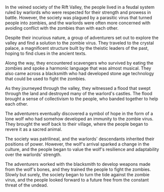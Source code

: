 In the veined society of the Rift Valley, the people lived in a feudal system ruled by warlords who were respected for their strength and prowess in battle. However, the society was plagued by a parasitic virus that turned people into zombies, and the warlords were often more concerned with avoiding conflict with the zombies than with each other.

Despite their incurious nature, a group of adventurers set out to explore the valley and find a solution to the zombie virus. They traveled to the crystal palace, a magnificent structure built by the theistic leaders of the past, hoping to find clues in the ancient texts.

Along the way, they encountered scavengers who survived by eating the zombies and spoke a harmonic language that was almost musical. They also came across a blacksmith who had developed stone age technology that could be used to fight the zombies.

As they journeyed through the valley, they witnessed a flood that swept through the land and destroyed many of the warlord's castles. The flood brought a sense of collectivism to the people, who banded together to help each other.

The adventurers eventually discovered a symbol of hope in the form of a lone wolf who had somehow developed an immunity to the zombie virus. They brought the wolf back to their village, where the people began to revere it as a sacred animal.

The society was patrilineal, and the warlords' descendants inherited their positions of power. However, the wolf's arrival sparked a change in the culture, and the people began to value the wolf's resilience and adaptability over the warlords' strength.

The adventurers worked with the blacksmith to develop weapons made from the wolf's bones, and they trained the people to fight the zombies. Slowly but surely, the society began to turn the tide against the zombie virus, and the people looked forward to a future free from the constant threat of the undead.